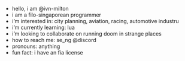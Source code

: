 - hello, i am @ivn-milton
- i am a filo-singaporean programmer
- i’m interested in: city planning, aviation, racing, automotive industru
- i’m currently learning: lua
- i’m looking to collaborate on running doom in strange places
- how to reach me: se_ng @discord
- pronouns: anything
- fun fact: i have an fia license
